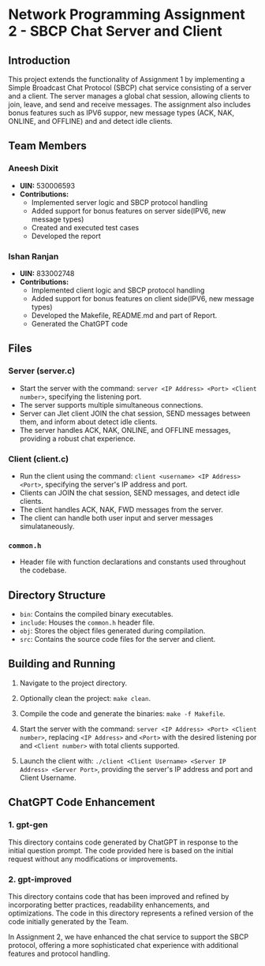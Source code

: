 # Network Programming Assignment 2 - SBCP Chat Server and Client

## Introduction

This project extends the functionality of Assignment 1 by implementing a Simple Broadcast Chat Protocol (SBCP) chat service consisting of a server and a client. The server manages a global chat session, allowing clients to join, leave, and send and receive messages. The assignment also includes bonus features such as IPV6 suppor, new message types (ACK, NAK, ONLINE, and OFFLINE) and and detect idle clients.

## Team Members

### Aneesh Dixit
- **UIN:** 530006593 
- **Contributions:**  
  - Implemented server logic and SBCP protocol handling
  - Added support for bonus features on server side(IPV6, new message types)
  - Created and executed test cases
  - Developed the report
      
### Ishan Ranjan
- **UIN:** 833002748
- **Contributions:**
  - Implemented client logic and SBCP protocol handling
  - Added support for bonus features on client side(IPV6, new message types)
  - Developed the Makefile, README.md and part of Report.
  - Generated the ChatGPT code 

## Files

### Server (server.c)

- Start the server with the command: `server <IP Address> <Port> <Client number>`, specifying the listening port.
- The server supports multiple simultaneous connections.
- Server can Jlet client JOIN the chat session, SEND messages between them, and inform about detect idle clients.
- The server handles ACK, NAK, ONLINE, and OFFLINE messages, providing a robust chat experience.

### Client (client.c)

- Run the client using the command: `client <username> <IP Address> <Port>`, specifying the server's IP address and port.
- Clients can JOIN the chat session, SEND messages, and detect idle clients.
- The client handles ACK, NAK, FWD messages from the server.
- The client can handle both user input and server messages simulataneously.

### `common.h`

- Header file with function declarations and constants used throughout the codebase.

## Directory Structure

- `bin`: Contains the compiled binary executables.
- `include`: Houses the `common.h` header file.
- `obj`: Stores the object files generated during compilation.
- `src`: Contains the source code files for the server and client.

## Building and Running

1. Navigate to the project directory.

2. Optionally clean the project: `make clean`.

3. Compile the code and generate the binaries: `make -f Makefile`.

4. Start the server with the command: `server <IP Address> <Port> <Client number>`, replacing `<IP Address>` and `<Port>` with the desired listening por and `<Client number>` with total clients supported.

5. Launch the client with: `./client <Client Username> <Server IP Address> <Server Port>`, providing the server's IP address and port and Client Username.

## ChatGPT Code Enhancement

### 1. gpt-gen

This directory contains code generated by ChatGPT in response to the initial question prompt. The code provided here is based on the initial request without any modifications or improvements.

### 2. gpt-improved

This directory contains code that has been improved and refined by incorporating better practices, readability enhancements, and optimizations. The code in this directory represents a refined version of the code initially generated by the Team.

In Assignment 2, we have enhanced the chat service to support the SBCP protocol, offering a more sophisticated chat experience with additional features and protocol handling.
